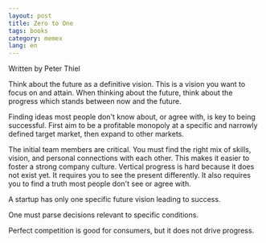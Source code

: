 ```yaml
---
layout: post
title: Zero to One
tags: books
category: memex
lang: en
---
```


Written by Peter Thiel

Think about the future as a definitive vision. This is a vision you want to focus on and attain. When thinking about the future, think about the progress which stands between now and the future. 

Finding ideas most people don't know about, or agree with, is key to being successful. First aim to be a profitable monopoly at a specific and narrowly defined target market, then expand to other markets.

The initial team members are critical. You must find the right mix of skills, vision, and personal connections with each other. This makes it easier to foster a strong company culture. Vertical progress is hard because it does not exist yet. It requires you to see the present differently. It also requires you to find a truth most people don't see or agree with. 

A startup has only one specific future vision leading to success. 

One must parse decisions relevant to specific conditions. 

Perfect competition is good for consumers, but it does not drive progress. 